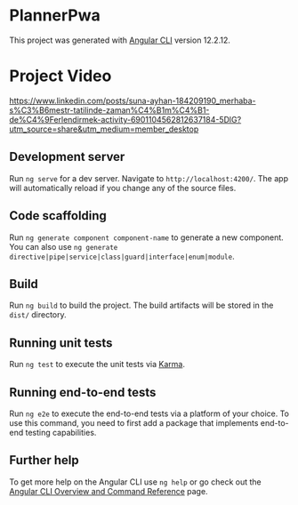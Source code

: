 # PlannerPwa

This project was generated with [Angular CLI](https://github.com/angular/angular-cli) version 12.2.12.
# Project Video
https://www.linkedin.com/posts/suna-ayhan-184209190_merhaba-s%C3%B6mestr-tatilinde-zaman%C4%B1m%C4%B1-de%C4%9Ferlendirmek-activity-6901104562812637184-5DlG?utm_source=share&utm_medium=member_desktop

## Development server

Run `ng serve` for a dev server. Navigate to `http://localhost:4200/`. The app will automatically reload if you change any of the source files.

## Code scaffolding

Run `ng generate component component-name` to generate a new component. You can also use `ng generate directive|pipe|service|class|guard|interface|enum|module`.

## Build

Run `ng build` to build the project. The build artifacts will be stored in the `dist/` directory.

## Running unit tests

Run `ng test` to execute the unit tests via [Karma](https://karma-runner.github.io).

## Running end-to-end tests

Run `ng e2e` to execute the end-to-end tests via a platform of your choice. To use this command, you need to first add a package that implements end-to-end testing capabilities.

## Further help

To get more help on the Angular CLI use `ng help` or go check out the [Angular CLI Overview and Command Reference](https://angular.io/cli) page.
